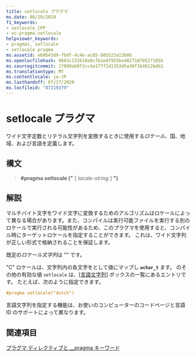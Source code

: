 ```yaml
---
title: setlocale プラグマ
ms.date: 08/29/2019
f1_keywords:
- setlocale_CPP
- vc-pragma.setlocale
helpviewer_keywords:
- pragmas, setlocale
- setlocale pragma
ms.assetid: e60b43d9-fbdf-4c4e-ac85-805523a13b86
ms.openlocfilehash: 9603c132610e0cfb1e8f955be48271870527105b
ms.sourcegitcommit: 1f009ab0f2cc4a177f2d1353d5a38f164612bdb1
ms.translationtype: MT
ms.contentlocale: ja-JP
ms.lasthandoff: 07/27/2020
ms.locfileid: "87219379"
---
```

# <a name="setlocale-pragma"></a>setlocale プラグマ

ワイド文字定数とリテラル文字列を変換するときに使用する*ロケール*、国、地域、および言語を定義します。

## <a name="syntax"></a>構文

> **#pragma setlocale ("** [ *locale-string* ] **")**

## <a name="remarks"></a>解説

マルチバイト文字をワイド文字に変換するためのアルゴリズムはロケールによって異なる場合があります。また、コンパイルは実行可能ファイルを実行する別のロケールで実行される可能性があるため、このプラグマを使用すると、コンパイル時にターゲットロケールを指定することができます。 これは、ワイド文字列が正しい形式で格納されることを保証します。

既定の*ロケール文字列*は "" です。

"C" ロケールは、文字列内の各文字をとして値にマップし **`wchar_t`** ます。 のその他の有効な値 `setlocale` は、[[言語文字列](../c-runtime-library/language-strings.md)] ボックスの一覧にあるエントリです。 たとえば、次のように指定できます。

```cpp
#pragma setlocale("dutch")
```

言語文字列を指定する機能は、お使いのコンピューターのコードページと言語 ID のサポートによって異なります。

## <a name="see-also"></a>関連項目

[プラグマ ディレクティブと __pragma キーワード](../preprocessor/pragma-directives-and-the-pragma-keyword.md)
